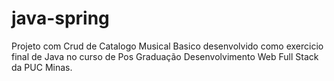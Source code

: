 # java-spring
Projeto com Crud de Catalogo Musical Basico desenvolvido como exercicio final de Java no curso de Pos Graduação Desenvolvimento Web Full Stack da PUC Minas.
